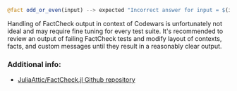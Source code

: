 ```julia
@fact odd_or_even(input) --> expected "Incorrect answer for input = $(input)"
```

Handling of FactCheck output in context of Codewars is unfortunately not ideal and may require fine tuning for every test suite. It's recommended to review an output of failing FactCheck tests and modify layout of contexts, facts, and custom messages until they result in a reasonably clear output.


### Additional info:

- [JuliaAttic/FactCheck.jl Github repository](https://github.com/JuliaAttic/FactCheck.jl)